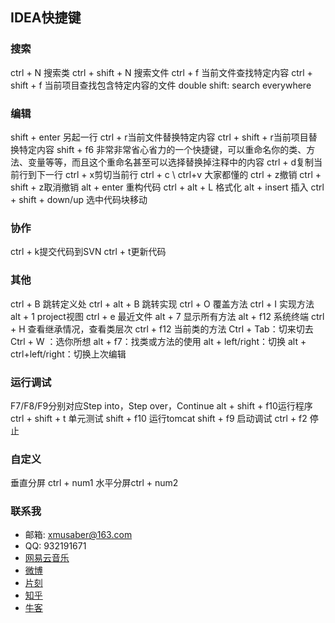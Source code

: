 ## IDEA快捷键

### 搜索
ctrl + N 搜索类
ctrl + shift + N 搜索文件
ctrl + f 当前文件查找特定内容
ctrl + shift + f 当前项目查找包含特定内容的文件
double shift: search everywhere

### 编辑
shift + enter 另起一行
ctrl + r当前文件替换特定内容
ctrl + shift + r当前项目替换特定内容
shift + f6 非常非常省心省力的一个快捷键，可以重命名你的类、方法、变量等等，而且这个重命名甚至可以选择替换掉注释中的内容
ctrl + d复制当前行到下一行
ctrl + x剪切当前行
ctrl + c \ ctrl+v 大家都懂的
ctrl + z撤销
ctrl + shift + z取消撤销
alt + enter 重构代码
ctrl + alt + L 格式化
alt + insert 插入
ctrl + shift + down/up 选中代码块移动

### 协作
ctrl + k提交代码到SVN
ctrl + t更新代码

### 其他
ctrl + B 跳转定义处
ctrl + alt + B 跳转实现
ctrl + O 覆盖方法
ctrl + I 实现方法
alt + 1 project视图
ctrl + e 最近文件
alt + 7 显示所有方法
alt + f12 系统终端
ctrl + H 查看继承情况，查看类层次
ctrl + f12 当前类的方法
Ctrl + Tab：切来切去
Ctrl + W ：选你所想
alt + f7：找类或方法的使用
alt + left/right：切换
alt + ctrl+left/right：切换上次编辑

### 运行调试
F7/F8/F9分别对应Step into，Step over，Continue
alt + shift + f10运行程序
ctrl + shift + t 单元测试 
shift + f10 运行tomcat
shift + f9 启动调试
ctrl + f2 停止

### 自定义
垂直分屏 ctrl + num1
水平分屏ctrl + num2

### 联系我

- 邮箱: xmusaber@163.com
- QQ: 932191671
- [网易云音乐](http://music.163.com/#/user/home?id=63589002)
- [微博](http://weibo.com/u/1662536394)
- [片刻](http://pianke.me/profile/1924980/)
- [知乎](https://www.zhihu.com/people/tao-xiao-xiao-99)
- [牛客](http://www.nowcoder.com/profile/213475)